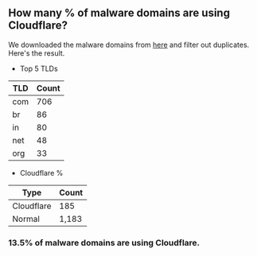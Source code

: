 ## How many % of malware domains are using Cloudflare?


We downloaded the malware domains from [here](https://urlhaus.abuse.ch) and filter out duplicates.
Here's the result.


[//]: # (start replacement)


- Top 5 TLDs

| TLD | Count |
| --- | --- |
| com | 706 |
| br | 86 |
| in | 80 |
| net | 48 |
| org | 33 |


- Cloudflare %

| Type | Count |
| --- | --- |
| Cloudflare | 185 |
| Normal | 1,183 |


### 13.5% of malware domains are using Cloudflare.